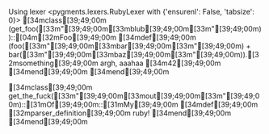 Using lexer <pygments.lexers.RubyLexer with {'ensurenl': False, 'tabsize': 0}>
[34mclass[39;49;00m (get_foo([33m"[39;49;00m[33mblub[39;49;00m[33m"[39;49;00m))::[04m[32mFoo[39;49;00m
  [34mdef[39;49;00m (foo([33m"[39;49;00m[33mbar[39;49;00m[33m"[39;49;00m) + bar([33m"[39;49;00m[33mbaz[39;49;00m[33m"[39;49;00m)).[32msomething[39;49;00m argh, aaahaa
    [34m42[39;49;00m
  [34mend[39;49;00m
[34mend[39;49;00m

[34mclass[39;49;00m get_the_fuck([33m"[39;49;00m[33mout[39;49;00m[33m"[39;49;00m)::[31mOf[39;49;00m::[31mMy[39;49;00m
  [34mdef[39;49;00m [32mparser_definition[39;49;00m
    ruby!
  [34mend[39;49;00m
[34mend[39;49;00m
